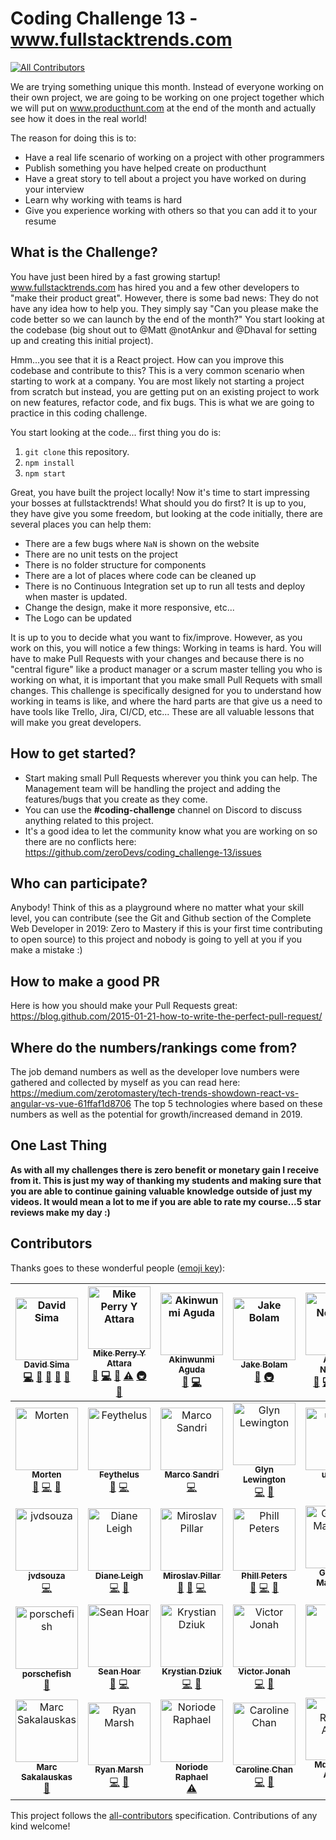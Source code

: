 # Coding Challenge 13 - www.fullstacktrends.com
[![All Contributors](https://img.shields.io/badge/all_contributors-33-orange.svg?style=flat-square)](#contributors)

We are trying something unique this month. Instead of everyone working on their own project, we are going to be working on one project together which we will put on www.producthunt.com at the end of the month and actually see how it does in the real world! 

The reason for doing this is to:
- Have a real life scenario of working on a project with other programmers
- Publish something you have helped create on producthunt
- Have a great story to tell about a project you have worked on during your interview
- Learn why working with teams is hard
- Give you experience working with others so that you can add it to your resume

## What is the Challenge?
You have just been hired by a fast growing startup! www.fullstacktrends.com has hired you and a few other developers to "make their product great". However, there is some bad news: They do not have any idea how to help you. They simply say "Can you please make the code better so we can launch by the end of the month?" You start looking at the codebase (big shout out to @Matt @notAnkur and @Dhaval for setting up and creating this initial project). 

Hmm...you see that it is a React project. How can you improve this codebase and contribute to this? This is a very common scenario when starting to work at a company. You are most likely not starting a project from scratch but instead, you are getting put on an existing project to work on new features, refactor code, and fix bugs. This is what we are going to practice in this coding challenge. 

You start looking at the code... first thing you do is:
1. `git clone` this repository. 
2. `npm install`
3. `npm start `

Great, you have built the project locally! Now it's time to start impressing your bosses at fullstacktrends! What should you do first? It is up to you, they have give you some freedom, but looking at the code initially, there are several places you can help them:
- There are a few bugs where `NaN` is shown on the website
- There are no unit tests on the project
- There is no folder structure for components
- There are a lot of places where code can be cleaned up
- There is no Continuous Integration set up to run all tests and deploy when master is updated.
- Change the design, make it more responsive, etc...
- The Logo can be updated

It is up to you to decide what you want to fix/improve. However, as you work on this, you will notice a few things:
Working in teams is hard. You will have to make Pull Requests with your changes and because there is no "central figure" like a product manager or a scrum master telling you who is working on what, it is important that you make small Pull Requets with small changes. This challenge is specifically designed for you to understand how working in teams is like, and where the hard parts are that give us a need to have tools like Trello, Jira, CI/CD, etc... These are all valuable lessons that will make you great developers. 

## How to get started?
- Start making small Pull Requests wherever you think you can help. The Management team will be handling the project and adding the features/bugs that you create as they come.  
- You can use the **#coding-challenge** channel on Discord to discuss anything related to this project.  
- It's a good idea to let the community know what you are working on so there are no conflicts here: https://github.com/zeroDevs/coding_challenge-13/issues

## Who can participate?
Anybody! Think of this as a playground where no matter what your skill level, you can contribute (see the Git and Github section of the Complete Web Developer in 2019: Zero to Mastery if this is your first time contributing to open source) to this project and nobody is going to yell at you if you make a mistake :)

## How to make a good PR
Here is how you should make your Pull Requests great: https://blog.github.com/2015-01-21-how-to-write-the-perfect-pull-request/

## Where do the numbers/rankings come from?
The job demand numbers as well as the developer love numbers were gathered and collected by myself as you can read here: https://medium.com/zerotomastery/tech-trends-showdown-react-vs-angular-vs-vue-61ffaf1d8706
The top 5 technologies where based on these numbers as well as the potential for growth/increased demand in 2019. 

## One Last Thing
**As with all my challenges there is zero benefit or monetary gain I receive from it. This is just my way of thanking my students and making sure that you are able to continue gaining valuable knowledge outside of just my videos. It would mean a lot to me if you are able to rate my course...5 star reviews make my day :)**

## Contributors

Thanks goes to these wonderful people ([emoji key](https://github.com/all-contributors/all-contributors#emoji-key)):

<!-- ALL-CONTRIBUTORS-LIST:START - Do not remove or modify this section -->
<!-- prettier-ignore -->
| [<img src="https://avatars0.githubusercontent.com/u/26633429?v=4" width="100px;" alt="David Sima"/><br /><sub><b>David Sima</b></sub>](https://github.com/The24thDS)<br />[💻](https://github.com/zeroDevs/coding_challenge-13/commits?author=The24thDS "Code") [🐛](https://github.com/zeroDevs/coding_challenge-13/issues?q=author%3AThe24thDS "Bug reports") [👀](#review-The24thDS "Reviewed Pull Requests") [🤔](#ideas-The24thDS "Ideas, Planning, & Feedback") [💬](#question-The24thDS "Answering Questions") | [<img src="https://avatars1.githubusercontent.com/u/31483629?v=4" width="100px;" alt="Mike Perry Y Attara"/><br /><sub><b>Mike Perry Y Attara</b></sub>](https://mikeattara.com)<br />[🤔](#ideas-mikeattara "Ideas, Planning, & Feedback") [💻](https://github.com/zeroDevs/coding_challenge-13/commits?author=mikeattara "Code") [👀](#review-mikeattara "Reviewed Pull Requests") [⚠️](https://github.com/zeroDevs/coding_challenge-13/commits?author=mikeattara "Tests") [🚇](#infra-mikeattara "Infrastructure (Hosting, Build-Tools, etc)") [💬](#question-mikeattara "Answering Questions") | [<img src="https://avatars0.githubusercontent.com/u/39712415?v=4" width="100px;" alt="Akinwunmi Aguda"/><br /><sub><b>Akinwunmi Aguda</b></sub>](https://github.com/AkinAguda)<br />[🐛](https://github.com/zeroDevs/coding_challenge-13/issues?q=author%3AAkinAguda "Bug reports") [💻](https://github.com/zeroDevs/coding_challenge-13/commits?author=AkinAguda "Code") | [<img src="https://avatars2.githubusercontent.com/u/3534236?v=4" width="100px;" alt="Jake Bolam"/><br /><sub><b>Jake Bolam</b></sub>](https://jakebolam.com)<br />[💬](#question-jakebolam "Answering Questions") [🚇](#infra-jakebolam "Infrastructure (Hosting, Build-Tools, etc)") | [<img src="https://avatars3.githubusercontent.com/u/10776230?v=4" width="100px;" alt="Andrei Neagoie"/><br /><sub><b>Andrei Neagoie</b></sub>](https://github.com/aneagoie)<br />[🐛](https://github.com/zeroDevs/coding_challenge-13/issues?q=author%3Aaneagoie "Bug reports") [💻](https://github.com/zeroDevs/coding_challenge-13/commits?author=aneagoie "Code") [🤔](#ideas-aneagoie "Ideas, Planning, & Feedback") [👀](#review-aneagoie "Reviewed Pull Requests") [💬](#question-aneagoie "Answering Questions") | [<img src="https://avatars3.githubusercontent.com/u/6190356?v=4" width="100px;" alt="Matt Smith"/><br /><sub><b>Matt Smith</b></sub>](https://github.com/MattCSmith)<br />[💬](#question-MattCSmith "Answering Questions") [🐛](https://github.com/zeroDevs/coding_challenge-13/issues?q=author%3AMattCSmith "Bug reports") [💻](https://github.com/zeroDevs/coding_challenge-13/commits?author=MattCSmith "Code") [🤔](#ideas-MattCSmith "Ideas, Planning, & Feedback") [👀](#review-MattCSmith "Reviewed Pull Requests") | [<img src="https://avatars1.githubusercontent.com/u/38767320?v=4" width="100px;" alt="Bushra Baqui"/><br /><sub><b>Bushra Baqui</b></sub>](https://github.com/bbaqui25)<br />[🤔](#ideas-bbaqui25 "Ideas, Planning, & Feedback") |
| :---: | :---: | :---: | :---: | :---: | :---: | :---: |
| [<img src="https://avatars2.githubusercontent.com/u/25040343?v=4" width="100px;" alt="Morten"/><br /><sub><b>Morten</b></sub>](https://github.com/mortenkos)<br />[💬](#question-mortenkos "Answering Questions") [💻](https://github.com/zeroDevs/coding_challenge-13/commits?author=mortenkos "Code") [🤔](#ideas-mortenkos "Ideas, Planning, & Feedback") | [<img src="https://avatars3.githubusercontent.com/u/30155412?v=4" width="100px;" alt="Feythelus"/><br /><sub><b>Feythelus</b></sub>](https://github.com/Feythelus)<br />[🐛](https://github.com/zeroDevs/coding_challenge-13/issues?q=author%3AFeythelus "Bug reports") [💻](https://github.com/zeroDevs/coding_challenge-13/commits?author=Feythelus "Code") | [<img src="https://avatars0.githubusercontent.com/u/26682816?v=4" width="100px;" alt="Marco Sandri"/><br /><sub><b>Marco Sandri</b></sub>](https://github.com/marcosandri-dev)<br />[💻](https://github.com/zeroDevs/coding_challenge-13/commits?author=marcosandri-dev "Code") | [<img src="https://avatars2.githubusercontent.com/u/28625651?v=4" width="100px;" alt="Glyn Lewington"/><br /><sub><b>Glyn Lewington</b></sub>](https://github.com/GlynL)<br />[💻](https://github.com/zeroDevs/coding_challenge-13/commits?author=GlynL "Code") [🐛](https://github.com/zeroDevs/coding_challenge-13/issues?q=author%3AGlynL "Bug reports") | [<img src="https://avatars1.githubusercontent.com/u/16659034?v=4" width="100px;" alt="uhayon"/><br /><sub><b>uhayon</b></sub>](https://github.com/uhayon)<br />[💻](https://github.com/zeroDevs/coding_challenge-13/commits?author=uhayon "Code") | [<img src="https://avatars0.githubusercontent.com/u/37570898?v=4" width="100px;" alt="Kuma Chan"/><br /><sub><b>Kuma Chan</b></sub>](https://github.com/peacethekuma)<br />[💻](https://github.com/zeroDevs/coding_challenge-13/commits?author=peacethekuma "Code") [🐛](https://github.com/zeroDevs/coding_challenge-13/issues?q=author%3Apeacethekuma "Bug reports") | [<img src="https://avatars0.githubusercontent.com/u/780350?v=4" width="100px;" alt="Dave Sayer"/><br /><sub><b>Dave Sayer</b></sub>](https://crafted.im)<br />[🐛](https://github.com/zeroDevs/coding_challenge-13/issues?q=author%3Aluxumbra "Bug reports") [💻](https://github.com/zeroDevs/coding_challenge-13/commits?author=luxumbra "Code") [🤔](#ideas-luxumbra "Ideas, Planning, & Feedback") |
| [<img src="https://avatars3.githubusercontent.com/u/25915596?v=4" width="100px;" alt="jvdsouza"/><br /><sub><b>jvdsouza</b></sub>](https://github.com/jvdsouza)<br />[💻](https://github.com/zeroDevs/coding_challenge-13/commits?author=jvdsouza "Code") | [<img src="https://avatars3.githubusercontent.com/u/26770329?v=4" width="100px;" alt="Diane Leigh"/><br /><sub><b>Diane Leigh</b></sub>](https://www.linkedin.com/in/diane-leigh-5251a275/)<br />[💻](https://github.com/zeroDevs/coding_challenge-13/commits?author=leighd2008 "Code") [🐛](https://github.com/zeroDevs/coding_challenge-13/issues?q=author%3Aleighd2008 "Bug reports") | [<img src="https://avatars1.githubusercontent.com/u/34217538?v=4" width="100px;" alt="Miroslav Pillar"/><br /><sub><b>Miroslav Pillar</b></sub>](https://miroslavpillar.tk)<br />[🐛](https://github.com/zeroDevs/coding_challenge-13/issues?q=author%3ADromediansk "Bug reports") [💬](#question-Dromediansk "Answering Questions") [💻](https://github.com/zeroDevs/coding_challenge-13/commits?author=Dromediansk "Code") | [<img src="https://avatars0.githubusercontent.com/u/34535492?v=4" width="100px;" alt="Phill Peters"/><br /><sub><b>Phill Peters</b></sub>](https://github.com/phillpeters)<br />[💬](#question-phillpeters "Answering Questions") [💻](https://github.com/zeroDevs/coding_challenge-13/commits?author=phillpeters "Code") [🤔](#ideas-phillpeters "Ideas, Planning, & Feedback") | [<img src="https://avatars2.githubusercontent.com/u/924127?v=4" width="100px;" alt="Gwenaël Magnenat"/><br /><sub><b>Gwenaël Magnenat</b></sub>](https://github.com/gmagnenat)<br />[🐛](https://github.com/zeroDevs/coding_challenge-13/issues?q=author%3Agmagnenat "Bug reports") | [<img src="https://avatars3.githubusercontent.com/u/16975821?v=4" width="100px;" alt="Richard Bailey"/><br /><sub><b>Richard Bailey</b></sub>](https://www.richardbailey.xyz)<br />[💻](https://github.com/zeroDevs/coding_challenge-13/commits?author=rwbailey "Code") | [<img src="https://avatars3.githubusercontent.com/u/9820406?v=4" width="100px;" alt="Jem Fox"/><br /><sub><b>Jem Fox</b></sub>](https://github.com/jeremyfox36)<br />[💻](https://github.com/zeroDevs/coding_challenge-13/commits?author=jeremyfox36 "Code") |
| [<img src="https://avatars3.githubusercontent.com/u/45741443?v=4" width="100px;" alt="porschefish"/><br /><sub><b>porschefish</b></sub>](https://github.com/porschefish)<br />[🐛](https://github.com/zeroDevs/coding_challenge-13/issues?q=author%3Aporschefish "Bug reports") | [<img src="https://avatars1.githubusercontent.com/u/1499951?v=4" width="100px;" alt="Sean Hoar"/><br /><sub><b>Sean Hoar</b></sub>](http://www.seanhoar.com)<br />[🐛](https://github.com/zeroDevs/coding_challenge-13/issues?q=author%3ASHoar "Bug reports") [💻](https://github.com/zeroDevs/coding_challenge-13/commits?author=SHoar "Code") | [<img src="https://avatars3.githubusercontent.com/u/39195806?v=4" width="100px;" alt="Krystian Dziuk"/><br /><sub><b>Krystian Dziuk</b></sub>](https://github.com/dziukers)<br />[💻](https://github.com/zeroDevs/coding_challenge-13/commits?author=dziukers "Code") [🤔](#ideas-dziukers "Ideas, Planning, & Feedback") | [<img src="https://avatars0.githubusercontent.com/u/30151767?v=4" width="100px;" alt="Victor Jonah "/><br /><sub><b>Victor Jonah </b></sub>](https://github.com/Vectormike40)<br />[💻](https://github.com/zeroDevs/coding_challenge-13/commits?author=Vectormike40 "Code") [🤔](#ideas-Vectormike40 "Ideas, Planning, & Feedback") | [<img src="https://avatars2.githubusercontent.com/u/15182822?v=4" width="100px;" alt="Pavel"/><br /><sub><b>Pavel</b></sub>](https://www.linkedin.com/in/pavel-erpelev-45b960108/)<br />[🤔](#ideas-Pawelv9 "Ideas, Planning, & Feedback") [💻](https://github.com/zeroDevs/coding_challenge-13/commits?author=Pawelv9 "Code") | [<img src="https://avatars3.githubusercontent.com/u/40746773?v=4" width="100px;" alt="arudovwen"/><br /><sub><b>arudovwen</b></sub>](https://github.com/arudovwen)<br />[🤔](#ideas-arudovwen "Ideas, Planning, & Feedback") [💻](https://github.com/zeroDevs/coding_challenge-13/commits?author=arudovwen "Code") | [<img src="https://avatars3.githubusercontent.com/u/24376660?v=4" width="100px;" alt="wilbertwaller"/><br /><sub><b>wilbertwaller</b></sub>](https://github.com/wilbertwaller)<br />[💻](https://github.com/zeroDevs/coding_challenge-13/commits?author=wilbertwaller "Code") |
| [<img src="https://avatars1.githubusercontent.com/u/42618353?v=4" width="100px;" alt="Marc Sakalauskas"/><br /><sub><b>Marc Sakalauskas</b></sub>](http://www.scramblelock.com)<br />[🤔](#ideas-Scramblelock "Ideas, Planning, & Feedback") | [<img src="https://avatars1.githubusercontent.com/u/29083848?v=4" width="100px;" alt="Ryan Marsh"/><br /><sub><b>Ryan Marsh</b></sub>](https://github.com/Interprise13)<br />[💻](https://github.com/zeroDevs/coding_challenge-13/commits?author=Interprise13 "Code") [🐛](https://github.com/zeroDevs/coding_challenge-13/issues?q=author%3AInterprise13 "Bug reports") | [<img src="https://avatars3.githubusercontent.com/u/37092867?v=4" width="100px;" alt="Noriode Raphael"/><br /><sub><b>Noriode Raphael</b></sub>](https://github.com/Oghenebrume50)<br />[⚠️](https://github.com/zeroDevs/coding_challenge-13/commits?author=Oghenebrume50 "Tests") | [<img src="https://avatars0.githubusercontent.com/u/38971399?v=4" width="100px;" alt="Caroline Chan"/><br /><sub><b>Caroline Chan</b></sub>](https://caroline-chan.com)<br />[💻](https://github.com/zeroDevs/coding_challenge-13/commits?author=Carlscc "Code") [🐛](https://github.com/zeroDevs/coding_challenge-13/issues?q=author%3ACarlscc "Bug reports") | [<img src="https://avatars2.githubusercontent.com/u/30421284?v=4" width="100px;" alt="Md Rizwan Akram"/><br /><sub><b>Md Rizwan Akram</b></sub>](https://github.com/Rizzwaan)<br />[💻](https://github.com/zeroDevs/coding_challenge-13/commits?author=Rizzwaan "Code") |
<!-- ALL-CONTRIBUTORS-LIST:END -->

This project follows the [all-contributors](https://github.com/all-contributors/all-contributors) specification. Contributions of any kind welcome!